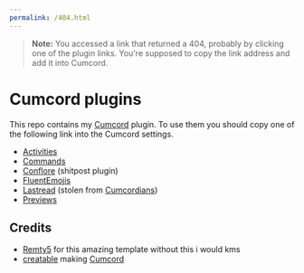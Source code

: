 ```yaml
---
permalink: /404.html
---
```

> **Note:** You accessed a link that returned a 404, probably by clicking one of the plugin links. You're supposed to copy the link address and add it into Cumcord.

# Cumcord plugins

This repo contains my [Cumcord](https://github.com/Cumcord/Cumcord/) plugin. To use them you should copy one of the following link into the Cumcord settings.

- [Activities](https://dziurwa14.github.io/cc-plugins/Activities/)
- [Commands](https://dziurwa14.github.io/cc-plugins/Commands/)
- [Conflore](https://dziurwa14.github.io/cc-plugins/Conflore/) (shitpost plugin)
- [FluentEmojis](https://dziurwa14.github.io/cc-plugins/FluentEmojis/)
- [Lastread](https://dziurwa14.github.io/cc-plugins/LastRead/) (stolen from [Cumcordians](https://github.com/cumcordians/LastRead))
- [Previews](https://dziurwa14.github.io/cc-plugins/Previews/)

## Credits

- [Remty5](https://github.com/Remty5/) for this amazing template without this i would kms
- [creatable](https://github.com/Cr3atable) making [Cumcord](https://github.com/Cumcord/Cumcord/)
